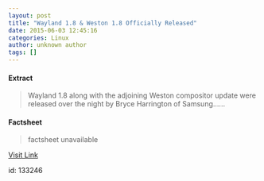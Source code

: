 ```yaml
---
layout: post
title: "Wayland 1.8 & Weston 1.8 Officially Released"
date: 2015-06-03 12:45:16
categories: Linux
author: unknown author
tags: []
---
```



#### Extract
>Wayland 1.8 along with the adjoining Weston compositor update were released over the night by Bryce Harrington of Samsung......

#### Factsheet
>factsheet unavailable

[Visit Link](http://www.phoronix.com/scan.php?page=news_item&px=Wayland-1.8-Released)

id:  133246
